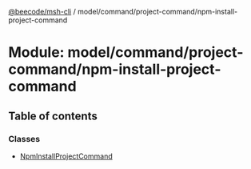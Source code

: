 [@beecode/msh-cli](../README.md) / model/command/project-command/npm-install-project-command

# Module: model/command/project-command/npm-install-project-command

## Table of contents

### Classes

- [NpmInstallProjectCommand](../classes/model_command_project_command_npm_install_project_command.NpmInstallProjectCommand.md)
